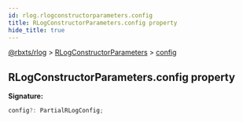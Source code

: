 ```yaml
---
id: rlog.rlogconstructorparameters.config
title: RLogConstructorParameters.config property
hide_title: true
---
```


[@rbxts/rlog](./rlog.md) &gt; [RLogConstructorParameters](./rlog.rlogconstructorparameters.md) &gt; [config](./rlog.rlogconstructorparameters.config.md)

## RLogConstructorParameters.config property

**Signature:**

```typescript
config?: PartialRLogConfig;
```